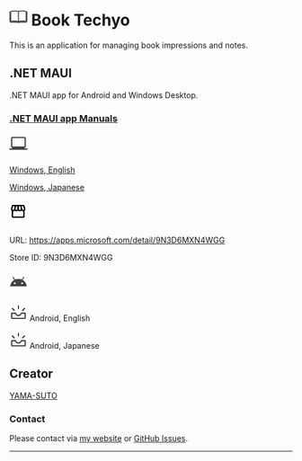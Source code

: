 # ![icon](./note.png) **Book Techyo**

This is an application for managing book impressions and notes.

## .NET MAUI

.NET MAUI app for Android and Windows Desktop.

### [.NET MAUI app Manuals](./maui/maui.md)

#### ![windows](./maui/common/images/laptop_windows_32dp_434343_FILL0_wght400_GRAD0_opsz40.png)

[Windows, English](./maui/en-US/windows/maui.md)

[Windows, Japanese](./maui/ja-JP/windows/maui.md)

##### ![Microsoft Store](./maui/common/images/storefront_31dp_000000_FILL0_wght400_GRAD0_opsz24.png)

URL: <https://apps.microsoft.com/detail/9N3D6MXN4WGG>

Store ID: 9N3D6MXN4WGG

#### ![android](./maui/common/images/android_32dp_434343_FILL0_wght400_GRAD0_opsz40.png)

![construction](./maui/common/images/upcoming_32dp_434343_FILL0_wght400_GRAD0_opsz40.png) Android, English

![construction](./maui/common/images/upcoming_32dp_434343_FILL0_wght400_GRAD0_opsz40.png) Android, Japanese

## Creator

[YAMA-SUTO](https://github.com/yamasuto)

### Contact

Please contact via [my website](https://yamasuto.github.io/BookTechyo.github.io/contact/en-US/) or [GitHub Issues](https://github.com/yamasuto/BookTechyo.github.io/issues).

---
